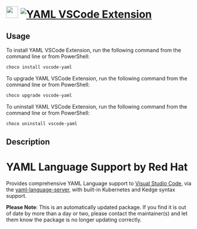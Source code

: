 ﻿# <img src="https://cdn.jsdelivr.net/gh/mkevenaar/chocolatey-packages@012830bf1d08a51c5b0bf0d95884b1883d69da7b/icons/vscode-yaml.png" width="32" height="32"/> [![YAML VSCode Extension](https://img.shields.io/chocolatey/v/vscode-yaml.svg?label=YAML+VSCode+Extension)](https://chocolatey.org/packages/vscode-yaml)

## Usage
To install YAML VSCode Extension, run the following command from the command line or from PowerShell:
```powershell
choco install vscode-yaml
```

To upgrade YAML VSCode Extension, run the following command from the command line or from PowerShell:
```powershell
choco upgrade vscode-yaml
```

To uninstall YAML VSCode Extension, run the following command from the command line or from PowerShell:
```powershell
choco uninstall vscode-yaml
```

## Description
# YAML Language Support by Red Hat
Provides comprehensive YAML Language support to [Visual Studio Code](https://code.visualstudio.com/), via the [yaml-language-server](https://github.com/redhat-developer/yaml-language-server), with built-in Kubernetes and Kedge syntax support.

**Please Note**: This is an automatically updated package. If you find it is
out of date by more than a day or two, please contact the maintainer(s) and
let them know the package is no longer updating correctly.

